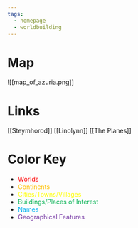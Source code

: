 ```yaml
---
tags:
  - homepage
  - worldbuilding
---
```

# Map
![[map_of_azuria.png]]
# Links
[[Steymhorod]]
[[Linolynn]]
[[The Planes]]
# Color Key
- <font color="#ff0000">Worlds</font>
- <font color="#ffc000">Continents</font>
- <font color="#ffff00">Cities/Towns/Villages</font>
- <font color="#00b050">Buildings/Places of Interest</font>
- <font color="#00b0f0">Names</font>
- <font color="#7030a0">Geographical Features</font>

